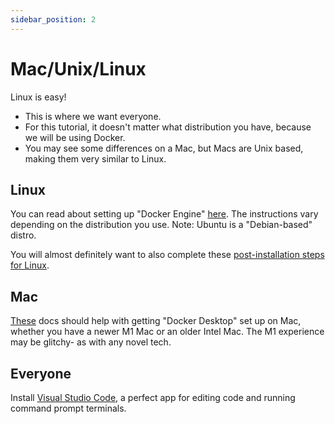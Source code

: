```yaml
---
sidebar_position: 2
---
```


# Mac/Unix/Linux

Linux is easy! 

- This is where we want everyone. 
- For this tutorial, it doesn't matter what distribution you have, because we will be using Docker.
- You may see some differences on a Mac, but Macs are Unix based, making them very similar to Linux.

## Linux

You can read about setting up "Docker Engine" [here](https://docs.docker.com/engine/install/). The instructions vary depending on the distribution you use. Note: Ubuntu is a "Debian-based" distro.

You will almost definitely want to also complete these [post-installation steps for Linux](https://docs.docker.com/engine/install/linux-postinstall/).

## Mac

[These](https://docs.docker.com/desktop/mac/install/) docs should help with getting "Docker Desktop" set up on Mac, whether you have a newer M1 Mac or an older Intel Mac. The M1 experience may be glitchy- as with any novel tech.

## Everyone

Install [Visual Studio Code](https://code.visualstudio.com/), a perfect app for editing code and running command prompt terminals.

